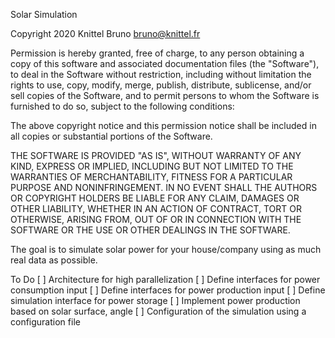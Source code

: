 Solar Simulation

Copyright 2020 Knittel Bruno <bruno@knittel.fr>

Permission is hereby granted, free of charge, to any person obtaining a copy of this software and associated documentation files (the "Software"), to deal in the Software without restriction, including without limitation the rights to use, copy, modify, merge, publish, distribute, sublicense, and/or sell copies of the Software, and to permit persons to whom the Software is furnished to do so, subject to the following conditions:

The above copyright notice and this permission notice shall be included in all copies or substantial portions of the Software.

THE SOFTWARE IS PROVIDED "AS IS", WITHOUT WARRANTY OF ANY KIND, EXPRESS OR IMPLIED, INCLUDING BUT NOT LIMITED TO THE WARRANTIES OF MERCHANTABILITY, FITNESS FOR A PARTICULAR PURPOSE AND NONINFRINGEMENT. IN NO EVENT SHALL THE AUTHORS OR COPYRIGHT HOLDERS BE LIABLE FOR ANY CLAIM, DAMAGES OR OTHER LIABILITY, WHETHER IN AN ACTION OF CONTRACT, TORT OR OTHERWISE, ARISING FROM, OUT OF OR IN CONNECTION WITH THE SOFTWARE OR THE USE OR OTHER DEALINGS IN THE SOFTWARE.

The goal is to simulate solar power for your house/company using
as much real data as possible.

To Do
[ ] Architecture for high parallelization
[ ] Define interfaces for power consumption input
[ ] Define interfaces for power production input
[ ] Define simulation interface for power storage
[ ] Implement power production based on solar surface, angle
[ ] Configuration of the simulation using a configuration file
